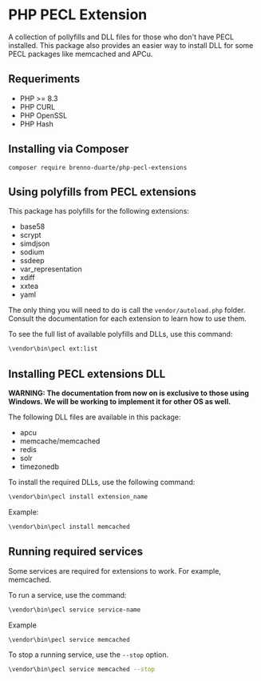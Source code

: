 # PHP PECL Extension

A collection of pollyfills and DLL files for those who don't have PECL installed. This package also provides an easier way to install DLL for some PECL packages like memcached and APCu.

## Requeriments

- PHP >= 8.3
- PHP CURL
- PHP OpenSSL
- PHP Hash

## Installing via Composer

```
composer require brenno-duarte/php-pecl-extensions
```

## Using polyfills from PECL extensions

This package has polyfills for the following extensions:

- base58
- scrypt
- simdjson
- sodium
- ssdeep
- var_representation
- xdiff
- xxtea
- yaml

The only thing you will need to do is call the `vendor/autoload.php` folder. Consult the documentation for each extension to learn how to use them.

To see the full list of available polyfills and DLLs, use this command:

```bash
\vendor\bin\pecl ext:list
```

## Installing PECL extensions DLL

**WARNING: The documentation from now on is exclusive to those using Windows. We will be working to implement it for other OS as well.**

The following DLL files are available in this package:

- apcu
- memcache/memcached
- redis
- solr
- timezonedb

To install the required DLLs, use the following command:

```bash
\vendor\bin\pecl install extension_name
```

Example:

```bash
\vendor\bin\pecl install memcached
```

## Running required services

Some services are required for extensions to work. For example, memcached.

To run a service, use the command:

```bash
\vendor\bin\pecl service service-name
```

Example

```bash
\vendor\bin\pecl service memcached
```

To stop a running service, use the `--stop` option.

```bash
\vendor\bin\pecl service memcached --stop
```